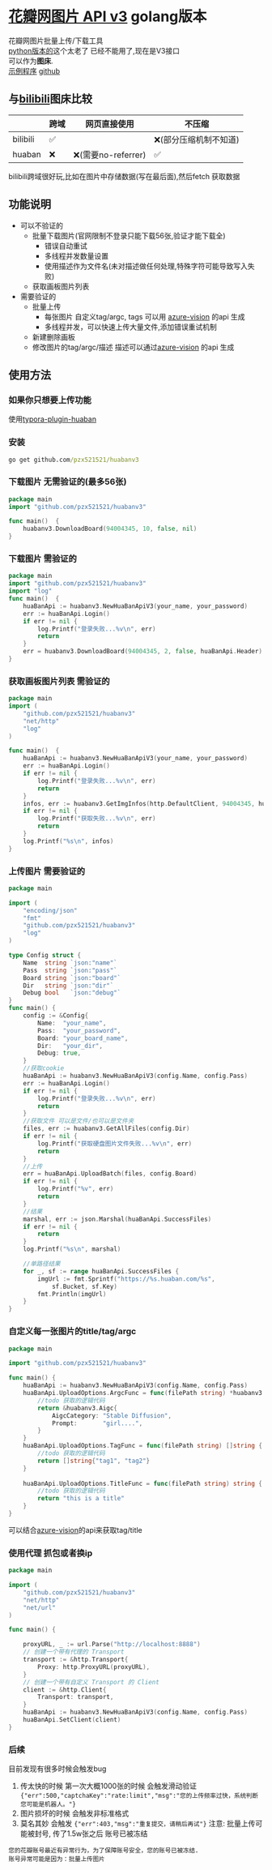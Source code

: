 # [花瓣网图片 API v3](https://github.com/pzx521521/huabanv3) golang版本
花瓣网图片批量上传/下载工具  
[python版本的](https://github.com/Pingze-github/HuabanBatchUpload)这个太老了 已经不能用了,现在是V3接口  
可以作为**图床**.  
[示例程序](bahttps://github.com/pzx521521/typora-plugin-huan)
[github](https://github.com/pzx521521/huabanv3)
## 与[bilibili](https://github.com/xlzy520/bilibili-img-uploader)图床比较
|          | 跨域 | 网页直接使用 | 不压缩          |
|----------|---|--------|--------------|
| bilibili | ✅ |  | ❌(部分压缩机制不知道) |
| huaban   | ❌ | ❌(需要no-referrer)      | ✅            |

bilibili跨域很好玩,比如在图片中存储数据(写在最后面),然后fetch 获取数据

## 功能说明
+ 可以不验证的
  + 批量下载图片(官网限制不登录只能下载56张,验证才能下载全)
    + 错误自动重试
    + 多线程并发数量设置
    + 使用描述作为文件名(未对描述做任何处理,特殊字符可能导致写入失败)
  + 获取画板图片列表
+ 需要验证的
    + 批量上传
      + 每张图片 自定义tag/argc, tags 可以用 [azure-vision](https://github.com/pzx521521/azurevision) 的api 生成  
      + 多线程并发，可以快速上传大量文件,添加错误重试机制
    + 新建删除画板
    + 修改图片的tag/argc/描述 描述可以通过[azure-vision](https://github.com/pzx521521/azurevision) 的api 生成

## 使用方法 
### 如果你只想要上传功能 
使用[typora-plugin-huaban](https://github.com/pzx521521/typora-plugin-huaban)  

### 安装
```cmd
go get github.com/pzx521521/huabanv3
```

### 下载图片 无需验证的(最多56张)
```go
package main
import "github.com/pzx521521/huabanv3"

func main()  {
	huabanv3.DownloadBoard(94004345, 10, false, nil)
}
```
### 下载图片 需验证的
```go
package main
import "github.com/pzx521521/huabanv3"
import "log"
func main()  {
	huaBanApi := huabanv3.NewHuaBanApiV3(your_name, your_password)
	err := huaBanApi.Login()
	if err != nil {
		log.Printf("登录失败...%v\n", err)
		return
	}
	err = huabanv3.DownloadBoard(94004345, 2, false, huaBanApi.Header)
}
```
### 获取画板图片列表 需验证的
```go
package main
import (
	"github.com/pzx521521/huabanv3"
	"net/http"
	"log"
)

func main()  {
	huaBanApi := huabanv3.NewHuaBanApiV3(your_name, your_password)
	err := huaBanApi.Login()
	if err != nil {
		log.Printf("登录失败...%v\n", err)
		return
	}
	infos, err := huabanv3.GetImgInfos(http.DefaultClient, 94004345, huaBanApi.Header)
	if err != nil {
		log.Printf("获取失败...%v\n", err)
		return
	}
	log.Printf("%s\n", infos)
}
```
### 上传图片 需要验证的
```go
package main

import (
	"encoding/json"
	"fmt"
	"github.com/pzx521521/huabanv3"
	"log"
)

type Config struct {
	Name  string `json:"name"`
	Pass  string `json:"pass"`
	Board string `json:"board"`
	Dir   string `json:"dir"`
	Debug bool   `json:"debug"`
}
func main() {
	config := &Config{
		Name:  "your_name",
		Pass:  "your_password",
		Board: "your_board_name",
		Dir:   "your_dir",
		Debug: true,
	}
	//获取cookie
	huaBanApi := huabanv3.NewHuaBanApiV3(config.Name, config.Pass)
	err := huaBanApi.Login()
	if err != nil {
		log.Printf("登录失败...%v\n", err)
		return
	}
	//获取文件 可以是文件/也可以是文件夹
	files, err := huabanv3.GetAllFiles(config.Dir)
	if err != nil {
		log.Printf("获取硬盘图片文件失败...%v\n", err)
		return
	}
	//上传
	err = huaBanApi.UploadBatch(files, config.Board)
	if err != nil {
		log.Printf("%v", err)
		return
	}
	//结果
	marshal, err := json.Marshal(huaBanApi.SuccessFiles)
	if err != nil {
		return
	}
	log.Printf("%s\n", marshal)

	//单路径结果
	for _, sf := range huaBanApi.SuccessFiles {
		imgUrl := fmt.Sprintf("https://%s.huaban.com/%s",
			sf.Bucket, sf.Key)
		fmt.Println(imgUrl)
	}
}
```

### 自定义每一张图片的title/tag/argc
```go
package main

import "github.com/pzx521521/huabanv3"

func main() {
	huaBanApi := huabanv3.NewHuaBanApiV3(config.Name, config.Pass)
	huaBanApi.UploadOptions.ArgcFunc = func(filePath string) *huabanv3.Aigc {
		//todo 获取的逻辑代码
		return &huabanv3.Aigc{
			AigcCategory: "Stable Diffusion",
			Prompt:       "girl....",
		}
	}
	huaBanApi.UploadOptions.TagFunc = func(filePath string) []string {
		//todo 获取的逻辑代码
		return []string{"tag1", "tag2"}
	}
	
	huaBanApi.UploadOptions.TitleFunc = func(filePath string) string {
		//todo 获取的逻辑代码
		return "this is a title"
	}
}

```
可以结合[azure-vision](https://github.com/pzx521521/azurevision)的api来获取tag/title


### 使用代理 抓包或者换ip
```go
package main

import (
	"github.com/pzx521521/huabanv3"
	"net/http"
	"net/url"
)

func main() {

	proxyURL, _ := url.Parse("http://localhost:8888")
	// 创建一个带有代理的 Transport
	transport := &http.Transport{
		Proxy: http.ProxyURL(proxyURL),
	}
	// 创建一个带有自定义 Transport 的 Client
	client := &http.Client{
		Transport: transport,
	}
	huaBanApi := huabanv3.NewHuaBanApiV3(config.Name, config.Pass)
	huaBanApi.SetClient(client)
}
```
### 后续   
目前发现有很多时候会触发bug
1. 传太快的时候 第一次大概1000张的时候 会触发滑动验证 `{"err":500,"captchaKey":"rate:limit","msg":"您的上传频率过快，系统判断您可能是机器人。"}`
2. 图片损坏的时候 会触发非标准格式
3. 莫名其妙 会触发 `{"err":403,"msg":"重复提交，请稍后再试"}`
注意: 批量上传可能被封号, 传了1.5w张之后 账号已被冻结
```
您的花瓣账号最近有异常行为，为了保障账号安全，您的账号已被冻结.
账号异常可能是因为：批量上传图片
```
